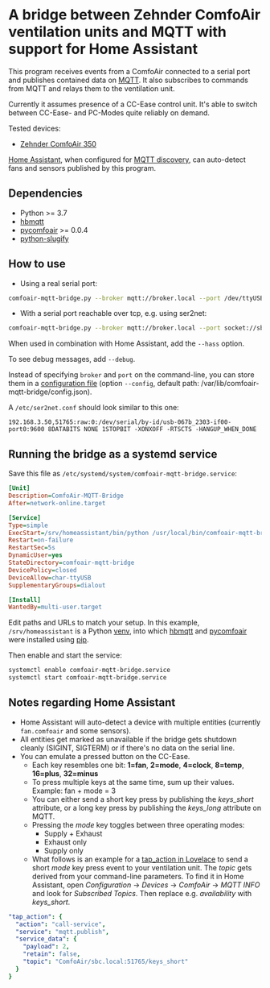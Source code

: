 # A bridge between Zehnder ComfoAir ventilation units and MQTT with support for Home Assistant
This program receives events from a ComfoAir connected to a serial port and publishes contained data on [MQTT](https://mqtt.org/). It also subscribes to commands from MQTT and relays them to the ventilation unit.

Currently it assumes presence of a CC-Ease control unit. It's able to switch between CC-Ease- and PC-Modes quite reliably on demand.

Tested devices:
* [Zehnder ComfoAir 350](https://www.international.zehnder-systems.com/products-and-systems/comfosystems/zehnder-comfoair-350)

[Home Assistant](https://www.home-assistant.io/), when configured for [MQTT discovery](https://www.home-assistant.io/docs/mqtt/discovery/), can auto-detect fans and sensors published by this program.

## Dependencies
* Python >= 3.7
* [hbmqtt](https://pypi.org/project/hbmqtt/)
* [pycomfoair](https://pypi.org/project/pycomfoair/) >= 0.0.4
* [python-slugify](https://pypi.org/project/python-slugify/)

## How to use

* Using a real serial port:
```sh
comfoair-mqtt-bridge.py --broker mqtt://broker.local --port /dev/ttyUSB0
```

* With a serial port reachable over tcp, e.g. using ser2net:
```sh
comfoair-mqtt-bridge.py --broker mqtt://broker.local --port socket://sbc.local:51765
```
When used in combination with Home Assistant, add the `--hass` option.

To see debug messages, add `--debug`.

Instead of specifying `broker` and `port` on the command-line, you can store them in a [configuration file](config.json) (option `--config`, default path: /var/lib/comfoair-mqtt-bridge/config.json).

A `/etc/ser2net.conf` should look similar to this one:
```
192.168.3.50,51765:raw:0:/dev/serial/by-id/usb-067b_2303-if00-port0:9600 8DATABITS NONE 1STOPBIT -XONXOFF -RTSCTS -HANGUP_WHEN_DONE
```

## Running the bridge as a systemd service
Save this file as `/etc/systemd/system/comfoair-mqtt-bridge.service`:
```ini
[Unit]
Description=ComfoAir-MQTT-Bridge
After=network-online.target

[Service]
Type=simple
ExecStart=/srv/homeassistant/bin/python /usr/local/bin/comfoair-mqtt-bridge.py --broker mqtt://broker.local --port /dev/ttyUSB0 --hass
Restart=on-failure
RestartSec=5s
DynamicUser=yes
StateDirectory=comfoair-mqtt-bridge
DevicePolicy=closed
DeviceAllow=char-ttyUSB
SupplementaryGroups=dialout

[Install]
WantedBy=multi-user.target
```
Edit paths and URLs to match your setup. In this example, `/srv/homeassistant` is a Python [venv](https://docs.python.org/3/library/venv.html), into which [hbmqtt](https://pypi.org/project/hbmqtt/) and [pycomfoair](https://pypi.org/project/pycomfoair/) were installed using [pip](https://docs.python.org/3/installing/index.html).

Then enable and start the service:
```sh
systemctl enable comfoair-mqtt-bridge.service
systemctl start comfoair-mqtt-bridge.service
```

## Notes regarding Home Assistant
* Home Assistant will auto-detect a device with multiple entities (currently `fan.comfoair` and some sensors).
* All entities get marked as unavailable if the bridge gets shutdown cleanly (SIGINT, SIGTERM) or if there's no data on the serial line.
* You can emulate a pressed button on the CC-Ease.
  * Each key resembles one bit: **1=fan**, **2=mode**, **4=clock**, **8=temp**, **16=plus**, **32=minus**
  * To press multiple keys at the same time, sum up their values. Example: fan + mode = 3
  * You can either send a short key press by publishing the *keys_short* attribute, or a long key press by publishing the *keys_long* attribute on MQTT.
  * Pressing the *mode* key toggles between three operating modes:
    * Supply + Exhaust
    * Exhaust only
    * Supply only
  * What follows is an example for a [tap_action in Lovelace](https://www.home-assistant.io/lovelace/actions/) to send a short *mode* key press event to your ventilation unit. The *topic* gets derived from your command-line parameters. To find it in Home Assistant, open *Configuration* -> *Devices* -> *ComfoAir* -> *MQTT INFO* and look for *Subscribed Topics*. Then replace e.g. *availability* with *keys_short*.
```yaml
"tap_action": {
  "action": "call-service",
  "service": "mqtt.publish",
  "service_data": {
    "payload": 2,
    "retain": false,
    "topic": "ComfoAir/sbc.local:51765/keys_short"
  }
}
```
